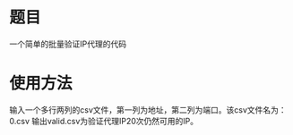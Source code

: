 # 题目
一个简单的批量验证IP代理的代码

# 使用方法
输入一个多行两列的csv文件，第一列为地址，第二列为端口。该csv文件名为：0.csv
输出valid.csv为验证代理IP20次仍然可用的IP。
